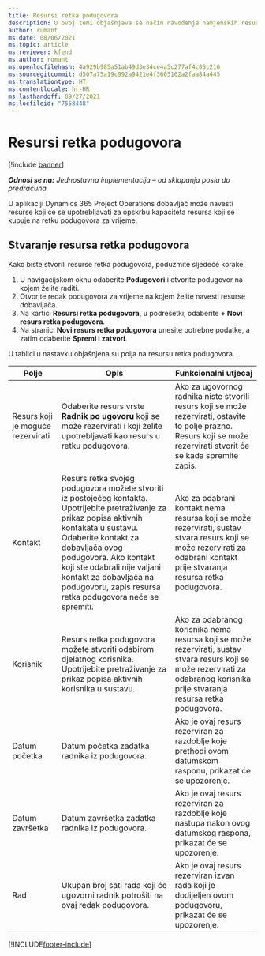 ```yaml
---
title: Resursi retka podugovora
description: U ovoj temi objašnjava se način navođenja namjenskih resursa koje dobavljač daje za određeni redak podugovora za vrijeme.
author: rumant
ms.date: 08/06/2021
ms.topic: article
ms.reviewer: kfend
ms.author: rumant
ms.openlocfilehash: 4a929b985a51ab49d3e34ce4a5c277af4c05c216
ms.sourcegitcommit: d507a75a19c992a9421e4f3605162a2faa84a445
ms.translationtype: HT
ms.contentlocale: hr-HR
ms.lasthandoff: 09/27/2021
ms.locfileid: "7558448"
---
```

# <a name="subcontract-line-resources"></a>Resursi retka podugovora

[!include [banner](../../includes/dataverse-preview.md)]

_**Odnosi se na:** Jednostavna implementacija – od sklapanja posla do predračuna_

U aplikaciji Dynamics 365 Project Operations dobavljač može navesti resurse koji će se upotrebljavati za opskrbu kapaciteta resursa koji se kupuje na retku podugovora za vrijeme.

## <a name="create-subcontract-line-resources"></a>Stvaranje resursa retka podugovora

Kako biste stvorili resurse retka podugovora, poduzmite sljedeće korake.

1. U navigacijskom oknu odaberite **Podugovori** i otvorite podugovor na kojem želite raditi.
2. Otvorite redak podugovora za vrijeme na kojem želite navesti resurse dobavljača.
3. Na kartici **Resursi retka podugovora**, u podrešetki, odaberite **+ Novi resurs retka podugovora**.
4. Na stranici **Novi resurs retka podugovora** unesite potrebne podatke, a zatim odaberite **Spremi i zatvori**.

U tablici u nastavku objašnjena su polja na resursu retka podugovora.

| Polje | Opis | Funkcionalni utjecaj |
| ----- | ----------- | ----------------- |
| Resurs koji je moguće rezervirati | Odaberite resurs vrste **Radnik po ugovoru** koji se može rezervirati i koji želite upotrebljavati kao resurs u retku podugovora.| Ako za ugovornog radnika niste stvorili resurs koji se može rezervirati, ostavite to polje prazno. Resurs koji se može rezervirati stvorit će se kada spremite zapis.  |
| Kontakt | Resurs retka svojeg podugovora možete stvoriti iz postojećeg kontakta. Upotrijebite pretraživanje za prikaz popisa aktivnih kontakata u sustavu. Odaberite kontakt za dobavljača ovog podugovora. Ako kontakt koji ste odabrali nije valjani kontakt za dobavljača na podugovoru, zapis resursa retka podugovora neće se spremiti.| Ako za odabrani kontakt nema resursa koji se može rezervirati, sustav stvara resurs koji se može rezervirati za odabrani kontakt prije stvaranja resursa retka podugovora. |
| Korisnik | Resurs retka podugovora možete stvoriti odabirom djelatnog korisnika. Upotrijebite pretraživanje za prikaz popisa aktivnih korisnika u sustavu.| Ako za odabranog korisnika nema resursa koji se može rezervirati, sustav stvara resurs koji se može rezervirati za odabranog korisnika prije stvaranja resursa retka podugovora. |
| Datum početka | Datum početka zadatka radnika iz podugovora.| Ako je ovaj resurs rezerviran za razdoblje koje prethodi ovom datumskom rasponu, prikazat će se upozorenje. |
| Datum završetka | Datum završetka zadatka radnika iz podugovora.| Ako je ovaj resurs rezerviran za razdoblje koje nastupa nakon ovog datumskog raspona, prikazat će se upozorenje. |
| Rad | Ukupan broj sati rada koji će ugovorni radnik potrošiti na ovaj redak podugovora.| Ako je ovaj resurs rezerviran izvan rada koji je dodijeljen ovom podugovoru, prikazat će se upozorenje. |


[!INCLUDE[footer-include](../../includes/footer-banner.md)]
